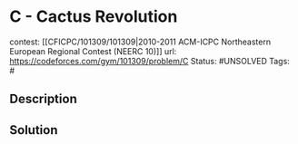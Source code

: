 # C - Cactus Revolution

contest: [[CFICPC/101309/101309|2010-2011 ACM-ICPC Northeastern European Regional Contest (NEERC 10)]]
url: https://codeforces.com/gym/101309/problem/C
Status: #UNSOLVED
Tags: #

## Description

## Solution

